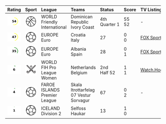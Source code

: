 | Rating                                                                                                                                 | Sport                                                                                                                    | League                          | Teams                                     | Status        | Score    | TV Listing                                              |
|:---------------------------------------------------------------------------------------------------------------------------------------|:-------------------------------------------------------------------------------------------------------------------------|:--------------------------------|:------------------------------------------|:--------------|:---------|:--------------------------------------------------------|
| <img src="https://raw.githubusercontent.com/BlakeDuncan25/Donut-SVG-Ratings/bac4e4a278175106499642192132b1786a9aec38/54.svg" alt="54"> | <img src="https://raw.githubusercontent.com/BlakeDuncan25/Donut-SVG-Ratings/master/basketball.png" alt="Basketball">     | WORLD<br>Friendly International | Dominican Republic<br>Ivory Coast         | 4th Quarter 1 | 55<br>52 | -                                                       |
| <img src="https://raw.githubusercontent.com/BlakeDuncan25/Donut-SVG-Ratings/bac4e4a278175106499642192132b1786a9aec38/47.svg" alt="47"> | <img src="https://raw.githubusercontent.com/BlakeDuncan25/Donut-SVG-Ratings/master/soccer.png" alt="Soccer">             | EUROPE<br>Euro                  | Croatia<br>Italy                          | 27            | 0<br>0   | <a href="https://www.foxsports.com/live">FOX Sports</a> |
| <img src="https://raw.githubusercontent.com/BlakeDuncan25/Donut-SVG-Ratings/bac4e4a278175106499642192132b1786a9aec38/35.svg" alt="35"> | <img src="https://raw.githubusercontent.com/BlakeDuncan25/Donut-SVG-Ratings/master/soccer.png" alt="Soccer">             | EUROPE<br>Euro                  | Albania<br>Spain                          | 28            | 0<br>1   | <a href="https://www.foxsports.com/live">FOX Sports</a> |
| <img src="https://raw.githubusercontent.com/BlakeDuncan25/Donut-SVG-Ratings/bac4e4a278175106499642192132b1786a9aec38/6.svg" alt="6">   | <img src="https://raw.githubusercontent.com/BlakeDuncan25/Donut-SVG-Ratings/master/field_hockey.png" alt="Field Hockey"> | WORLD<br>FIH Pro League Women   | Netherlands<br>Belgium                    | 2nd Half 52   | 1<br>1   | <a href="https://watch.hockey/">Watch.Hockey</a>        |
| <img src="https://raw.githubusercontent.com/BlakeDuncan25/Donut-SVG-Ratings/bac4e4a278175106499642192132b1786a9aec38/4.svg" alt="4">   | <img src="https://raw.githubusercontent.com/BlakeDuncan25/Donut-SVG-Ratings/master/soccer.png" alt="Soccer">             | FAROE ISLANDS<br>Premier League | Skala Itrottarfelag<br>07 Vestur Sorvagur | 67            | 0<br>2   | -                                                       |
| <img src="https://raw.githubusercontent.com/BlakeDuncan25/Donut-SVG-Ratings/bac4e4a278175106499642192132b1786a9aec38/1.svg" alt="1">   | <img src="https://raw.githubusercontent.com/BlakeDuncan25/Donut-SVG-Ratings/master/soccer.png" alt="Soccer">             | ICELAND<br>Division 2           | Selfoss<br>Haukar                         | 13            | 1<br>0   | <a href="#N/A"></a>                                     |